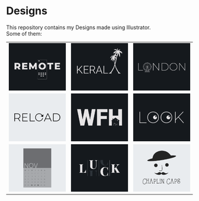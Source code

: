 # Designs
This repository contains my Designs made using Illustrator.<br>
Some of them:<br>
<table>
<tr><td><img src="./2020-12/png/08.12.2020.png"></td><td><img src="./2020-12/png/25.12.2020.png"></td><td><img src="./2020-12/png/16.12.2020.png"></td></tr>
<tr><td><img src="./2020-11/png/25.11.2020.png"></td><td><img src="./2021-01/png/05.01.2021.png"></td><td><img src="./2021-01/png/16.01.2021.png"></td></tr>
<tr><td><img src="./2020-11/png/26.11.2020.png"></td><td><img src="./2020-12/png/06.12.2020.png"></td><td><img src="./2020-11/png/18.11.2020.png"></td></tr>
</table>
